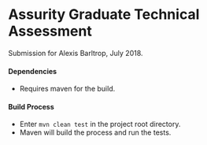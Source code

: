 # Assurity Graduate Technical Assessment

Submission for Alexis Barltrop, July 2018.

#### Dependencies
* Requires maven for the build.

#### Build Process
* Enter `mvn clean test` in the project root directory.
* Maven will build the process and run the tests.




